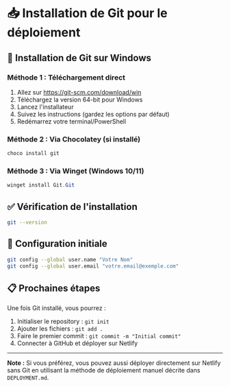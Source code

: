 # 📥 Installation de Git pour le déploiement

## 🚀 Installation de Git sur Windows

### Méthode 1 : Téléchargement direct
1. Allez sur https://git-scm.com/download/win
2. Téléchargez la version 64-bit pour Windows
3. Lancez l'installateur
4. Suivez les instructions (gardez les options par défaut)
5. Redémarrez votre terminal/PowerShell

### Méthode 2 : Via Chocolatey (si installé)
```powershell
choco install git
```

### Méthode 3 : Via Winget (Windows 10/11)
```powershell
winget install Git.Git
```

## ✅ Vérification de l'installation
```bash
git --version
```

## 🔧 Configuration initiale
```bash
git config --global user.name "Votre Nom"
git config --global user.email "votre.email@exemple.com"
```

## 📋 Prochaines étapes
Une fois Git installé, vous pourrez :
1. Initialiser le repository : `git init`
2. Ajouter les fichiers : `git add .`
3. Faire le premier commit : `git commit -m "Initial commit"`
4. Connecter à GitHub et déployer sur Netlify

---

**Note :** Si vous préférez, vous pouvez aussi déployer directement sur Netlify sans Git en utilisant la méthode de déploiement manuel décrite dans `DEPLOYMENT.md`.

